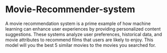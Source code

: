 # Movie-Recommender-system
A movie recommendation system is a prime example of how machine learning can enhance user experiences by providing personalized content suggestions. These systems analyze user preferences, historical data, and movie attributes to recommend films that users are likely to enjoy. This model will you the best 5 similar movies to the movies you searched for.
